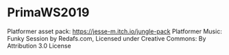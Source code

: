 # PrimaWS2019


Platformer asset pack: https://jesse-m.itch.io/jungle-pack
Platformer Music: Funky Session by Redafs.com, Licensed under Creative Commons: By Attribution 3.0 License
